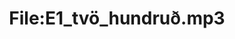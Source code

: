 ---
title: File:E1_tvö_hundruð.mp3
recording of: tvö hundruð
reading speed: slow
speaker: E
license: CC0
---